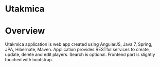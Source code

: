 # Utakmica

# Overview

Utakmica application is web app created using AngularJS, Java 7, Spring, JPA, Hibernate, Maven. Application provides RESTful services to create, update, delete and edit players. Search is optional. Frontend part is slightly touched with bootstrap.
